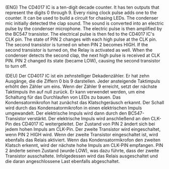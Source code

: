 (ENG) The CD4017 IC is a ten-digit decade counter. It has ten outputs that represent the digits 0 through 9. Every rising clock pulse adds one to the counter. It can be used to build a circuit for chasing LEDs. ﻿The condenser mic initially detected the clap sound. The sound is converted into an electric pulse by the condenser microphone. The electric pulse is then amplified by the BC547 transistor. The electrical pulse is then fed to the CD4017 IC's CLK pin. The state of PIN 2 changes with each high pulse at the CLK pin. The second transistor is turned on when PIN 2 becomes HIGH. If the second transistor is turned on, the Relay is activated as well. When the condenser detects the second clap, the next high pulse is received at CLK PIN. PIN 2 changed its state (became LOW), causing the second transistor to turn off.

(DEU) Der CD4017 IC ist ein zehnstelliger Dekadenzähler. Er hat zehn Ausgänge, die die Ziffern 0 bis 9 darstellen. Jeder ansteigende Taktimpuls erhöht den Zähler um eins. Wenn der Zähler 9 erreicht, setzt der nächste Taktimpuls ihn auf null zurück. Er kann verwendet werden, um eine Schaltung für das Durchlaufen von LEDs zu bauen. Das Kondensatormikrofon hat zunächst das Klatschgeräusch erkannt. Der Schall wird durch das Kondensatormikrofon in einen elektrischen Impuls umgewandelt. Der elektrische Impuls wird dann durch den BC547-Transistor verstärkt. Der elektrische Impuls wird anschließend an den CLK-Pin des CD4017 IC weitergeleitet. Der Zustand von PIN 2 ändert sich bei jedem hohen Impuls am CLK-Pin. Der zweite Transistor wird eingeschaltet, wenn PIN 2 HIGH wird. Wenn der zweite Transistor eingeschaltet ist, wird ebenfalls das Relais aktiviert. Wenn das Kondensatormikrofon den zweiten Klatsch erkennt, wird der nächste hohe Impuls am CLK-PIN empfangen.  PIN 2 änderte seinen Zustand (wurde LOW), was dazu führte, dass der zweite Transistor ausschaltete. Infolgedessen wird das Relais ausgeschaltet und die daran angeschlossene Last ebenfalls abgeschaltet.

